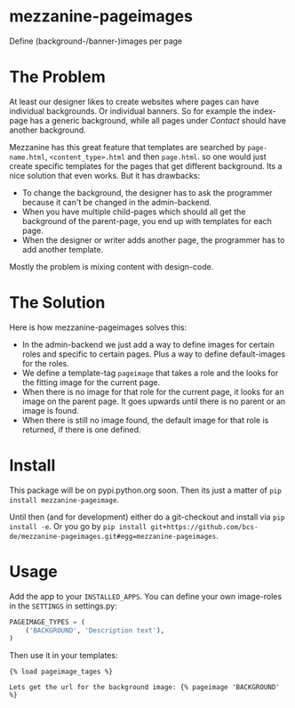 mezzanine-pageimages
====================

Define (background-/banner-)images per page

# The Problem

At least our designer likes to create websites where pages can have individual
backgrounds. Or individual banners. So for example the index-page has a generic
background, while all pages under _Contact_ should have another background.

Mezzanine has this great feature that templates are searched by
`page-name.html`, `<content_type>.html` and then `page.html`. so one
would just create specific templates for the pages that get different
background. Its a nice solution that even works. But it has drawbacks:
 - To change the background, the designer has to ask the programmer because it
   can't be changed in the admin-backend.
 - When you have multiple child-pages which should all get the background of
   the parent-page, you end up with templates for each page.
 - When the designer or writer adds another page, the programmer has to add
   another template.

Mostly the problem is mixing content with design-code.

# The Solution

Here is how mezzanine-pageimages solves this:
 - In the admin-backend we just add a way to define images for certain roles
   and specific to certain pages. Plus a way to define default-images for the
   roles.
 - We define a template-tag `pageimage` that takes a role and the looks for
   the fitting image for the current page.
 - When there is no image for that role for the current page, it looks for an
   image on the parent page. It goes upwards until there is no parent or an
   image is found.
 - When there is still no image found, the default image for that role is
   returned, if there is one defined.

# Install

This package will be on pypi.python.org soon. Then its just a matter of `pip
install mezzanine-pageimage`.

Until then (and for development) either do a git-checkout and install via `pip
install -e`. Or you go by `pip install
git+https://github.com/bcs-de/mezzanine-pageimages.git#egg=mezzanine-pageimages`.

# Usage

Add the app to your `INSTALLED_APPS`. You can define your own image-roles in
the `SETTINGS` in settings.py:

```python
PAGEIMAGE_TYPES = (
    ('BACKGROUND', 'Description text'),
)
```

Then use it in your templates:

```
{% load pageimage_tages %}

Lets get the url for the background image: {% pageimage 'BACKGROUND' %}
```
